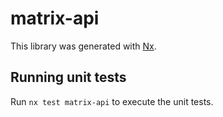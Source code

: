 # matrix-api

This library was generated with [Nx](https://nx.dev).

## Running unit tests

Run `nx test matrix-api` to execute the unit tests.
